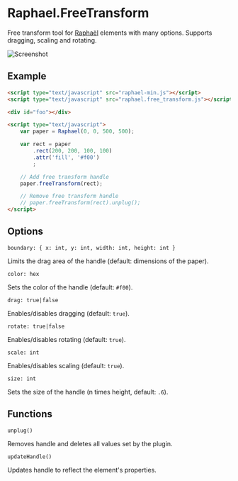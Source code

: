 Raphael.FreeTransform
====================

  Free transform tool for [Raphaël](http://raphaeljs.com/) elements with many options. Supports dragging, scaling and rotating.

  ![Screenshot](https://github.com/ElbertF/Raphael.FreeTransform/raw/master/screenshot.png)


Example
-------

```html
<script type="text/javascript" src="raphael-min.js"></script>
<script type="text/javascript" src="raphael.free_transform.js"></script>

<div id="foo"></div>

<script type="text/javascript">
	var paper = Raphael(0, 0, 500, 500);

	var rect = paper
		.rect(200, 200, 100, 100)
		.attr('fill', '#f00')
		;

	// Add free transform handle
	paper.freeTransform(rect);

	// Remove free transform handle
	// paper.freeTransform(rect).unplug();
</script>
```

Options
-------

`boundary: { x: int, y: int, width: int, height: int }`

Limits the drag area of the handle (default: dimensions of the paper).

`color: hex`

Sets the color of the handle (default: `#f00`).

`drag: true|false`

Enables/disables dragging (default: `true`).

`rotate: true|false`

Enables/disables rotating (default: `true`).

`scale: int`

Enables/disables scaling (default: `true`).

`size: int`

Sets the size of the handle (n times height, default: `.6`).


Functions
---------

`unplug()`

Removes handle and deletes all values set by the plugin.

`updateHandle()`

Updates handle to reflect the element's properties.
